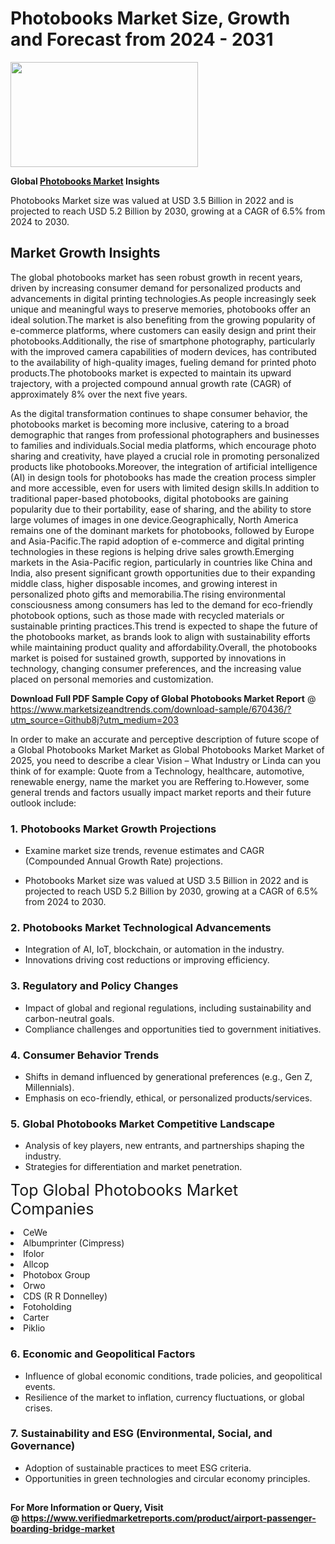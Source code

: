 <H1>Photobooks Market Size, Growth and Forecast from 2024 - 2031</H1><img class="aligncenter size-medium wp-image-584254" src="https://thirdeyenews.in/wp-content/uploads/2024/09/Global-Market-Research-300x168.jpeg" alt="" width="300" height="168" /><p><strong>Global&nbsp;<a href="https://www.marketsizeandtrends.com/download-sample/670436/?utm_source=Github8j?utm_medium=203">Photobooks Market</a> Insights</strong></p><p>Photobooks Market size was valued at USD 3.5 Billion in 2022 and is projected to reach USD 5.2 Billion by 2030, growing at a CAGR of 6.5% from 2024 to 2030.</p><p><h2>Market Growth Insights</h2> <p>The global photobooks market has seen robust growth in recent years, driven by increasing consumer demand for personalized products and advancements in digital printing technologies.As people increasingly seek unique and meaningful ways to preserve memories, photobooks offer an ideal solution.The market is also benefiting from the growing popularity of e-commerce platforms, where customers can easily design and print their photobooks.Additionally, the rise of smartphone photography, particularly with the improved camera capabilities of modern devices, has contributed to the availability of high-quality images, fueling demand for printed photo products.The photobooks market is expected to maintain its upward trajectory, with a projected compound annual growth rate (CAGR) of approximately 8% over the next five years.</p> <p>As the digital transformation continues to shape consumer behavior, the photobooks market is becoming more inclusive, catering to a broad demographic that ranges from professional photographers and businesses to families and individuals.Social media platforms, which encourage photo sharing and creativity, have played a crucial role in promoting personalized products like photobooks.Moreover, the integration of artificial intelligence (AI) in design tools for photobooks has made the creation process simpler and more accessible, even for users with limited design skills.In addition to traditional paper-based photobooks, digital photobooks are gaining popularity due to their portability, ease of sharing, and the ability to store large volumes of images in one device.Geographically, North America remains one of the dominant markets for photobooks, followed by Europe and Asia-Pacific.The rapid adoption of e-commerce and digital printing technologies in these regions is helping drive sales growth.Emerging markets in the Asia-Pacific region, particularly in countries like China and India, also present significant growth opportunities due to their expanding middle class, higher disposable incomes, and growing interest in personalized photo gifts and memorabilia.The rising environmental consciousness among consumers has led to the demand for eco-friendly photobook options, such as those made with recycled materials or sustainable printing practices.This trend is expected to shape the future of the photobooks market, as brands look to align with sustainability efforts while maintaining product quality and affordability.Overall, the photobooks market is poised for sustained growth, supported by innovations in technology, changing consumer preferences, and the increasing value placed on personal memories and customization.</p> <p><span class=""><strong>Download Full PDF Sample Copy of Global Photobooks Market Report</strong> @ <a href="https://www.marketsizeandtrends.com/download-sample/670436/?utm_source=Github8j?utm_medium=203" target="_blank">https://www.marketsizeandtrends.com/download-sample/670436/?utm_source=Github8j?utm_medium=203</a></span></p><p>In order to make an accurate and perceptive description of future scope of a Global&nbsp;Photobooks Market Market as Global&nbsp;Photobooks Market Market of 2025, you need to describe a clear Vision &ndash; What Industry or Linda can you think of for example: Quote from a Technology, healthcare, automotive, renewable energy, name the market you are Reffering to.However, some general trends and factors usually impact market reports and their future outlook include:</p><h3>1.&nbsp;<strong>Photobooks Market Growth Projections</strong></h3><ul><li>Examine market size trends, revenue estimates and CAGR (Compounded Annual Growth Rate) projections.</li><li><p>Photobooks Market size was valued at USD 3.5 Billion in 2022 and is projected to reach USD 5.2 Billion by 2030, growing at a CAGR of 6.5% from 2024 to 2030.</p></li></ul><h3>2.&nbsp;<strong>Photobooks Market Technological Advancements</strong></h3><ul><li>Integration of AI, IoT, blockchain, or automation in the industry.</li><li>Innovations driving cost reductions or improving efficiency.</li></ul><h3>3.&nbsp;<strong>Regulatory and Policy Changes</strong></h3><ul><li>Impact of global and regional regulations, including sustainability and carbon-neutral goals.</li><li>Compliance challenges and opportunities tied to government initiatives.</li></ul><h3>4.&nbsp;<strong>Consumer Behavior Trends</strong></h3><ul><li>Shifts in demand influenced by generational preferences (e.g., Gen Z, Millennials).</li><li>Emphasis on eco-friendly, ethical, or personalized products/services.</li></ul><h3>5.&nbsp;<strong>Global Photobooks Market Competitive Landscape</strong></h3><ul><li>Analysis of key players, new entrants, and partnerships shaping the industry.</li><li>Strategies for differentiation and market penetration.</li></ul><p data-pm-slice="1 1 []"><span style="color: inherit; font-family: inherit; font-size: 25px;">Top Global Photobooks Market Companies</span></p><div class="" data-test-id=""><p><li>CeWe</li><li> Albumprinter (Cimpress)</li><li> Ifolor</li><li> Allcop</li><li> Photobox Group</li><li> Orwo</li><li> CDS (R R Donnelley)</li><li> Fotoholding</li><li> Carter</li><li> Piklio</li></p></div><h3>6.&nbsp;<strong>Economic and Geopolitical Factors</strong></h3><ul><li>Influence of global economic conditions, trade policies, and geopolitical events.</li><li>Resilience of the market to inflation, currency fluctuations, or global crises.</li></ul><h3>7.&nbsp;<strong>Sustainability and ESG (Environmental, Social, and Governance)</strong></h3><ul><li>Adoption of sustainable practices to meet ESG criteria.</li><li>Opportunities in green technologies and circular economy principles.</li></ul><h2><strong style="font-size: 14px;">For More Information or Query, Visit @&nbsp;</strong><a style="background-color: #ffffff; font-size: 14px;" href="https://www.marketsizeandtrends.com/report/photobooks-market/" target="_blank">https://www.verifiedmarketreports.com/product/airport-passenger-boarding-bridge-market</a></h2>